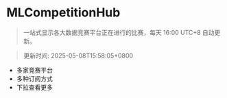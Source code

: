 # MLCompetitionHub

> 一站式显示各大数据竞赛平台正在进行的比赛，每天 16:00 UTC+8 自动更新。
  
> 更新时间: 2025-05-08T15:58:05+0800 

* 多家竞赛平台
* 多种订阅方式
* 下拉查看更多